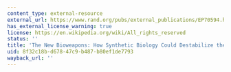 ```yaml
---
content_type: external-resource
external_url: https://www.rand.org/pubs/external_publications/EP70594.html
has_external_license_warning: true
license: https://en.wikipedia.org/wiki/All_rights_reserved
status: ''
title: 'The New Bioweapons: How Synthetic Biology Could Destabilize the World'
uid: 8f32c18b-d678-47c9-b487-b80ef1de7793
wayback_url: ''
---
```

